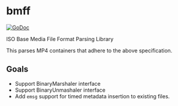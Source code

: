 # bmff
[![GoDoc](https://godoc.org/github.com/itsjamie/bmff?status.svg)](https://godoc.org/github.com/itsjamie/bmff)

ISO Base Media File Format Parsing Library

This parses MP4 containers that adhere to the above specification.

## Goals
- Support BinaryMarshaler interface
- Support BinaryUnmashaler interface
- Add `emsg` support for timed metadata insertion to existing files.
